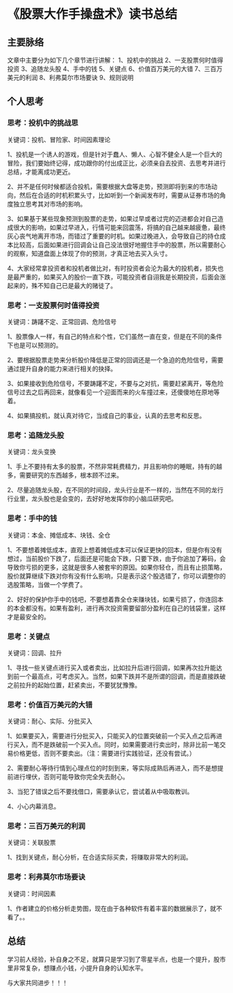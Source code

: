 # 《股票大作手操盘术》读书总结

## 主要脉络
文章中主要分为如下几个章节进行讲解：
1、投机中的挑战
2、一支股票何时值得投资
3、追随龙头股
4、手中的钱
5、关键点
6、价值百万美元的大错
7、三百万美元的利润
8、利弗莫尔市场要诀
9、规则说明

## 个人思考

### 思考：投机中的挑战思
关键词：投机、冒险家、时间因素理论

1、投机是一个诱人的游戏，但是针对于蠢人、懒人、心智不健全人是一个巨大的冒险，我们要始终记得，成功跟你的付出成正比，必须亲自去投资、去思考并进行总结，才能离成功更近。

2、并不是任何时候都适合投机，需要根据大盘等走势，预测即将到来的市场动向，然后在合适的时机积累头寸，比如听到一个新闻发布时，需要从证券市场的角度独立思考其对市场的影响。

3、如果基于某些现象预测到股票的走势，如果过早或者过完的迈进都会对自己造成很大的影响，如果过早进入，行情可能来回震荡，将搞的自己越来越疲惫，最终灰心丧气地离开市场，而错过了重要的时机。如果过晚进入，会导致自己的持仓成本比较高，后面如果进行回调会让自己没法很好地握住手中的股票，所以需要耐心的观察，知道盘面上体现了你的预测，才真正地去买入头寸。

4、大家经常拿投资者和投机者做比对，有时投资者会沦为最大的投机者，损失也是最严重的，如果买入的股价一直下跌，可能投资者自诩我是长期投资，后面会涨起来的，殊不知自己已是最大的赌徒了。

### 思考：一支股票何时值得投资
关键词：踌躇不定、正常回调、危险信号

1、股票像人一样，有自己的特点和个性，它们虽然一直在变，但是在不同的条件下也是可以预测的。

2、要根据股票走势来分析股价降低是正常的回调还是一个急迫的危险信号，需要通过提升自身的能力来进行相关的抉择。

3、如果接收到危险信号，不要踌躇不定，不要与之对抗，需要赶紧离开，等危险信号过去之后再回来，就像看见一个迎面而来的火车撞过来，还傻傻地在原地等着。

4、如果搞投机，就认真对待它，当成自己的事业，认真的去思考和反思。

### 思考：追随龙头股
关键词：龙头变换

1、手上不要持有太多的股票，不然非常耗费精力，并且影响你的睡眠，持有的越多，需要研究的东西越多，根本顾不过来。

2、尽量追随龙头股，在不同的时间段，龙头行业是不一样的，当然在不同的龙行行业里，龙头股也是会变的，去好好地发挥你的小脑瓜研究吧。

### 思考：手中的钱
关键词：本金、摊低成本、块钱、全仓

1、不要想着摊低成本，直观上想着摊低成本可以保证更快的回本，但是你有没有想过，当前股价下跌了，后面还是可能会下跌，只要下跌，由于你追加了筹码，会导致你亏损的更多，这就是很多人被套牢的原因。如果你轻仓，而且有止损策略，股价就算继续下跌对你有没有什么影响，只是表示这个股选错了，你可以调整你的选股策略，当做一个学费了。

2、好好的保护你手中的钱吧，不要想着靠全仓来赚块钱，如果亏损了，你连回本的本金都没有。如果有盈利，进行再次投资需要留部分盈利在自己的钱袋里，这样才是最安全的。

### 思考：关键点
关键词：回调、拉升

1、寻找一些关键点进行买入或者卖出，比如拉升后进行回调，如果再次拉升能达到前一个最高点，可考虑买入。当然，如果下跌并不是所谓的回调，而是直接跌破之前拉升的起始位置，赶紧卖出，不要犹犹豫豫。

### 思考：价值百万美元的大错
关键词：耐心、实际、分批买入

1、如果要买入，需要进行分批买入，只能买入的位置突破前一个买入点之后再进行买入，而不是跌破前一个买入点。同时，如果需要进行卖出时，除非比前一笔交易价格更低，否则不要卖出。（注：需要进行实践验证，还没有尝试。）

2、需要耐心等待行情到心理点位的时刻到来，等实际成熟后再进入，而不是想提前进行埋伏，否则可能导致你完全失去耐心。

3、当犯了错误之后不要找借口，需要承认它，尝试着从中吸取教训。

4、小心内幕消息。

### 思考：三百万美元的利润
关键词：关联股票

1、找到关键点，耐心分析，在合适实际买卖，将赚取非常大的利润。

### 思考：利弗莫尔市场要诀
关键词：时间因素

1、作者建立的价格分析走势图，现在由于各种软件有着丰富的数据展示了，就不看了。。

## 总结
学习前人经验，补自身之不足，就算只是学习到了零星半点，也是一个提升，股市里非常复杂，想赚点小钱，小提升自身的认知水平。

与大家共同进步！！！